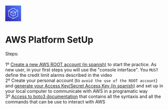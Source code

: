 <p align="left">
  <img src="SDK.png" width="50" height="50"></p>

# AWS Platform SetUp

Steps:<br/>
<br/>
1º [Create a new AWS ROOT account (in spanish)](https://www.youtube.com/watch?v=8AUWxW14lhk&t=4s) to start the practice.   As new user, in your first steps you will use the "console interface".  You `MUST` define the credit limit alarms described in the video<br/>
2º Create your personal account (to `avoid the use of the ROOT account`) and [generate your Access Key/Secret Access Key (in spanish)](https://www.youtube.com/watch?v=_zMCdUndHy0&t=239s)  and set up in your local computer to communicate with AWS in a programatic way<br/>
3º [Access to boto3 documentation](https://boto3.amazonaws.com/v1/documentation/api/latest/index.html) that contains all the syntaxis and all the commands that can be use to interact with AWS <br/>

